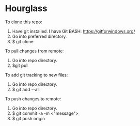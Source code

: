 # Hourglass

To clone this repo:

1. Have git installed. I have Git BASH: https://gitforwindows.org/
2. Go into preferred directory. 
3. $ git clone <URL>

To pull changes from remote:

1. Go into repo directory.
2. $git pull

To add git tracking to new files:

1. Go into repo directory.
2. $ git add --all

To push changes to remote:

1. Go into repo directory.
2. $ git commit -a -m <"message">
3. $ git push origin <branch>

